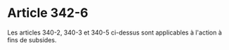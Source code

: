 # Article 342-6

Les articles 340-2, 340-3 et 340-5 ci-dessus sont applicables à l'action à fins de subsides.